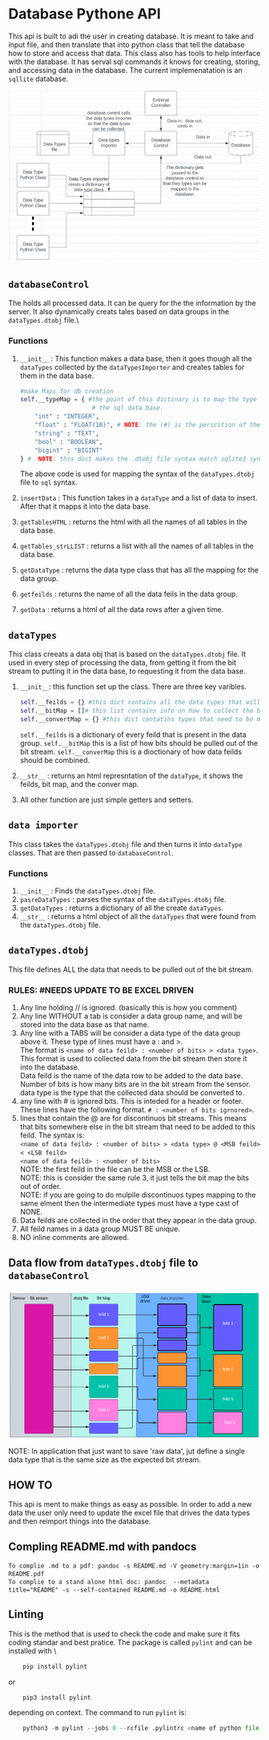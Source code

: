 # Database Pythone API
This api is built to adi the user in creating database. It is meant to take and input file, and then translate that into python class that tell the database how to store and access that data. This class also has tools to help interface with the database. It has serval sql commands it knows for creating, storing, and accessing data in the database. The current implemenatation is an `sqllite` database. 

![API flow](databaseAPI.png)

## `databaseControl`
The holds all processed data. It can be query for the the information by the server. It also dynamically creats tales based on data groups in the `dataTypes.dtobj` file.\

### Functions 
1. `__init__` : This function makes a data base, then it goes though all the `dataTypes` collected by the `dataTypesImporter` and creates tables for them in the data base. 

    ```python 
    #make Maps for db creation
    self.__typeMap = { #the point of this dictinary is to map the type names from the dataTypes.dtobj file to 
                        # the sql data base.
        "int" : "INTEGER", 
        "float" : "FLOAT(10)", # NOTE: the (#) is the perscition of the float. 
        "string" : "TEXT",
        "bool" : "BOOLEAN",
        "bigint" : "BIGINT"
    } #  NOTE: this dict makes the .dtobj file syntax match sqlite3 syntax. 
    ```
    The above code is used for mapping the syntax of the `dataTypes.dtobj` file to `sql` syntax.
2. `insertData` : This function takes in a `dataType` and a list of data to insert. After that it mapps it into the data base.
3. `getTablesHTML` : returns the html with all the names of all tables in the data base.
4. `getTables_strLLIST` : returns a list with all the names of all tables in the data base.
5. `getDataType` : returns the data type class that has all the mapping for the data group.
6. `getfeilds` : returns the name of all the data feils in the data group.
7. `getData` : returns a html of all the data rows after a given time. 

## `dataTypes`
This class creeats a data obj that is based on the `dataTypes.dtobj` file. It used in every step of processing the data, from getting it from the bit stream to putting it in the data base, to requesting it from the data base. 

1. `__init__`: this function set up the class. There are three key varibles.

    ```python
    self.__feilds = {} #this dict contains all the data types that will be saved to the data base
    self.__bitMap = []# this list contains info on how to collect the bits from the bit stream. 
    self.__convertMap = {} #this dict contatins types that need to be mapped together. The MSB is the key.  
    ```

    `self.__feilds` is a dictionary of every feild that is present in the data group.
    `self.__bitMap` this is a list of how bits should be pulled out of the bit stream. 
    `self.__converMap` this is a dioctionary of how data feilds should be combined. 
2. `__str__` : returns an html represntation of the `dataType`, it shows the feilds, bit map, and the conver map.
3. All other function are just simple getters and setters. 

## `data importer`
This class takes the `dataTypes.dtobj` file and then turns it into `dataType` classes. That are then passed to `databaseControl`.

### Functions
1. `__init__` : Finds the `dataTypes.dtobj` file. 
2. `pasreDataTypes` : parses the syntax of the `dataTypes.dtobj` file.
3. `getDataTypes` : returns a dictionary of all the create `dataTypes`.
4. `__str__` : returns a html object of all the `dataTypes` that were found from the `dataTypes.dtobj` file.

## `dataTypes.dtobj`

This file defines ALL the data that needs to be pulled out of the bit stream. 

### RULES: #NEEDS UPDATE TO BE EXCEL DRIVEN

1. Any line holding // is ignored. (basically this is how you comment)
2. Any line WITHOUT a tab is consider a data group name, and will be stored into the data base as that name.
3. Any line with a TABS will be consider a data type of the data group above it. These type of lines must have a : and >. \
 The format is `<name of data feild> : <number of bits> > <data type>`. \
 This format is used to collected data from the bit stream then store it into the database.\
 Data feild is the name of the data row to be added to the data base. \
 Number of bits is how many bits are in the bit stream from the sensor. \
 data type is the type that the collected data should be converted to.  
4. any line with # is ignored bits. This is inteded for a header or footer. These lines have the following format. 
 `# : <number of bits igrnored>`.
5. lines that contain the @ are for discontinuos bit streams. This means that bits somewhere else in the bit stream
 that need to be added to this feild. The syntax is: \
 `<name of data feild> : <number of bits> > <data type> @ <MSB feild> < <LSB feild>`\
 `<name of data feild> : <number of bits>` \
NOTE: the first feild in the file can be the MSB or the LSB. \
NOTE: this is consider the same rule 3, it just tells the bit map the bits out of order. \
NOTE: if you are going to do mulpile discontinuos types mapping to the same elment then the intermediate types must have a type cast of NONE. 
6. Data feilds are collected in the order that they appear in the data group. 
7. All feild names in a data group MUST BE unique. 
8. NO inline comments are allowed. 

## Data flow from `dataTypes.dtobj` file to `databaseControl`

![Data flow](cse_dtobj_flow.png)

NOTE: In application that just want to save 'raw data', jut define a single data type that is the same size as the expected bit stream. 

## HOW TO
This api is ment to make things as easy as possible. In order to add a new data the user only need to update the excel file that drives the data types and then reimport things into the database. 

## Compling README.md with pandocs
    To complie .md to a pdf: pandoc -s README.md -V geometry:margin=1in -o README.pdf
    To complie to a stand alone html doc: pandoc  --metadata title="README" -s --self-contained README.md -o README.html

## Linting
This is the method that is used to check the code and make sure it fits coding standar and best pratice. The package is called `pylint` and can be installed with \
``` python
    pip install pylint  
```
or 
```python
    pip3 install pylint 
```
depending on context. The command to run `pylint` is:
```python
    python3 -m pylint --jobs 0 --rcfile .pylintrc <name of python file or folder>
```